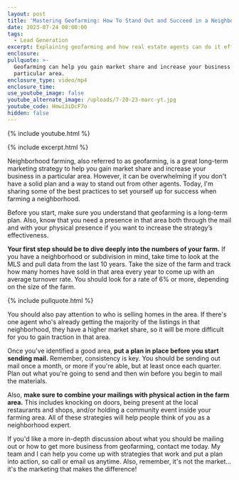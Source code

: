 ```yaml
---
layout: post
title: 'Mastering Geofarming: How To Stand Out and Succeed in a Neighborhood'
date: 2023-07-24 00:00:00
tags:
  - Lead Generation
excerpt: Explaining geofarming and how real estate agents can do it effectively.
enclosure:
pullquote: >-
  Geofarming can help you gain market share and increase your business in a
  particular area.
enclosure_type: video/mp4
enclosure_time:
use_youtube_image: false
youtube_alternate_image: /uploads/7-20-23-marc-yt.jpg
youtube_code: Hmwi3iDcF7o
hidden: false
---
```

{% include youtube.html %}

{% include excerpt.html %}

Neighborhood farming, also referred to as geofarming, is a great long-term marketing strategy to help you gain market share and increase your business in a particular area. However, it can be overwhelming if you don't have a solid plan and a way to stand out from other agents. Today, I'm sharing some of the best practices to set yourself up for success when farming a neighborhood.&nbsp;

Before you start, make sure you understand that geofarming is a long-term plan. Also, know that you need a presence in that area both through the mail and with your physical presence if you want to increase the strategy’s effectiveness.&nbsp;

**Your first step should be to dive deeply into the numbers of your farm.** If you have a neighborhood or subdivision in mind, take time to look at the MLS and pull data from the last 10 years. Take the size of the farm and track how many homes have sold in that area every year to come up with an average turnover rate. You should look for a rate of 6% or more, depending on the size of the farm.

{% include pullquote.html %}

You should also pay attention to who is selling homes in the area. If there's one agent who's already getting the majority of the listings in that neighborhood, they have a higher market share, so it will be more difficult for you to gain traction in that area.&nbsp;

Once you've identified a good area, **put a plan in place before you start sending mail.** Remember, consistency is key. You should be sending out mail once a month, or more if you're able, but at least once each quarter. Plan out what you're going to send and then win before you begin to mail the materials.&nbsp;

Also, **make sure to combine your mailings with physical action in the farm area.** This includes knocking on doors, being present at the local restaurants and shops, and/or holding a community event inside your farming area. All of these strategies will help people think of you as a neighborhood expert.&nbsp;

If you'd like a more in-depth discussion about what you should be mailing out or how to get more business from geofarming, contact me today. My team and I can help you come up with strategies that work and put a plan into action, so call or email us anytime. Also, remember, it's not the market…it's the marketing that makes the difference!